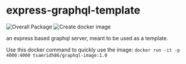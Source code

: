 # express-graphql-template

![Overall Package](https://github.com/tsamridh86/express-graphql-template/workflows/Overall%20Package/badge.svg) ![Create docker image](https://github.com/tsamridh86/express-graphql-template/workflows/Create%20docker%20image/badge.svg)

an express based graphql server, meant to be used as a template.

Use this docker command to quickly use the image: `docker run -it -p 4000:4000 tsamridh86/graphql-image:1.0`
